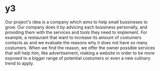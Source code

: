# y3
Our project's idea is a company which aims to help small bussineses to grow. Our company does it by advicing each bussiness personally, and providing them with the services and tools they need to implement.
For example, a restaurant that want to increase its amount of costumers contacts as and we evaluate the reasons why it does not have so many costumers. When we find the reason, we offer the owner possible services that will help him, like advertisement, making a website in order to be more exposed to a bigger range of potential costumers or even a new culinary trend to apply.
